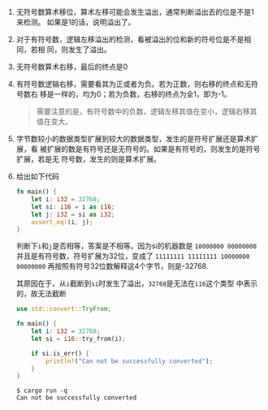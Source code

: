 1. 无符号数算术移位，算术左移可能会发生溢出，通常判断溢出去的位是不是1来检测。
   如果是1的话，说明溢出了。

2. 对于有符号数，逻辑左移溢出的检测，看被溢出的位和新的符号位是不是相同，若相
   同，则发生了溢出。

3. 无符号数算术右移，最后的终点是0

4. 有符号数逻辑右移，需要看其为正或者为负。若为正数，则右移的终点和无符号数右
   移是一样的，均为0；若为负数，右移的终点为全1，即为-1。

   > 需要注意的是，有符号数中的负数，逻辑左移其值在变小，逻辑右移其值在变大。


5. 字节数较小的数据类型扩展到较大的数据类型，发生的是符号扩展还是算术扩展，看
   被扩展的数是有符号还是无符号的。如果是有符号的，则发生的是符号扩展，若是无
   符号数，发生的则是算术扩展。

6. 给出如下代码

    ```rust
    fn main() {
        let i: i32 = 32768;
        let si: i16 = i as i16;
        let j: i32 = si as i32;
        assert_eq!(i, j);
    }
    ```

    判断下`i`和`j`是否相等，答案是不相等。因为si的机器数是
    `10000000 00000000`
    并且是有符号数，符号扩展为32位，变成了
    `11111111 11111111 10000000 00000000`
    再按照有符号32位数解释这4个字节，则是-32768. 

    其原因在于，从`i`截断到`si`时发生了溢出，`32768`是无法在`i16`这个类型
    中表示的，故无法截断

    ```rust
    use std::convert::TryFrom;

    fn main() {
        let i: i32 = 32768;
        let si = i16::try_from(i);

        if si.is_err() {
            println!("Can not be successfully converted");
        }
    }
    ```

    ```shell
    $ cargo run -q
    Can not be successfully converted
    ```